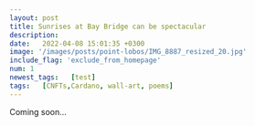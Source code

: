 ```yaml
---
layout: post
title: Sunrises at Bay Bridge can be spectacular 
description: 
date:   2022-04-08 15:01:35 +0300
image: '/images/posts/point-lobos/IMG_8887_resized_20.jpg'
include_flag: 'exclude_from_homepage'
num: 1
newest_tags:   [test]
tags:   [CNFTs,Cardano, wall-art, poems]
---
```


Coming soon...
